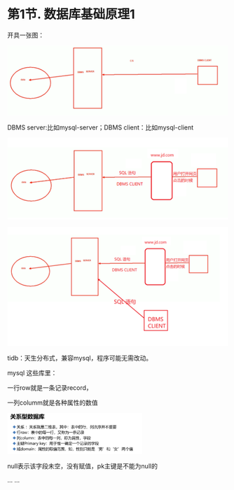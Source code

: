 # 第1节. 数据库基础原理1



开具一张图：

![image-20230309103411122](1-数据库基础原理1.assets/image-20230309103411122.png) 

DBMS server:比如mysql-server；DBMS client：比如mysql-client

![image-20230309104258110](1-数据库基础原理1.assets/image-20230309104258110.png) 



![image-20230309104528583](1-数据库基础原理1.assets/image-20230309104528583.png) 



tidb：天生分布式，兼容mysql，程序可能无需改动。



mysql 这些库里：

一行row就是一条记录record，

一列columm就是各种属性的数值

<img src="1-数据库基础原理1.assets/image-20230309174248359.png" alt="image-20230309174248359" style="zoom:30%;" /> 



null表示该字段未空，没有赋值，pk主键是不能为null的



... ...

